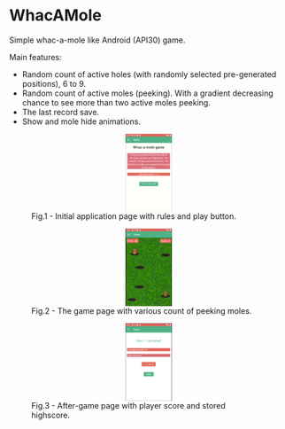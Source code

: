 # WhacAMole
<div>
  <p>Simple whac-a-mole like Android (API30) game.</p>
</div>
<div>
  Main features: 
  <ul>
    <li>Random count of active holes (with randomly selected pre-generated positions), 6 to 9.</li>
    <li>Random count of active moles (peeking). With a gradient decreasing chance to see more than two active moles peeking.</li>
    <li>The last record save.</li>
    <li>Show and mole hide animations.</li>
  </ul>
</div>
<div>
<figure>
  <img src="/img/home.png" alt="Navigate views" style="display:block; margin-left: auto; margin-right: auto;width:20%">
  <figcaption>Fig.1 - Initial application page with rules and play button.</figcaption>
</figure>
  
<figure>
  <img src="/img/game.png" alt="Navigate views" style="display:block; margin-left: auto; margin-right: auto;width:20%">
  <figcaption>Fig.2 - The game page with various count of peeking moles.</figcaption>
</figure>
  
<figure>
  <img src="/img/score.png" alt="Navigate views" style="display:block; margin-left: auto; margin-right: auto;width:20%">
  <figcaption>Fig.3 - After-game page with player score and stored highscore.</figcaption>
</figure>
</div>

